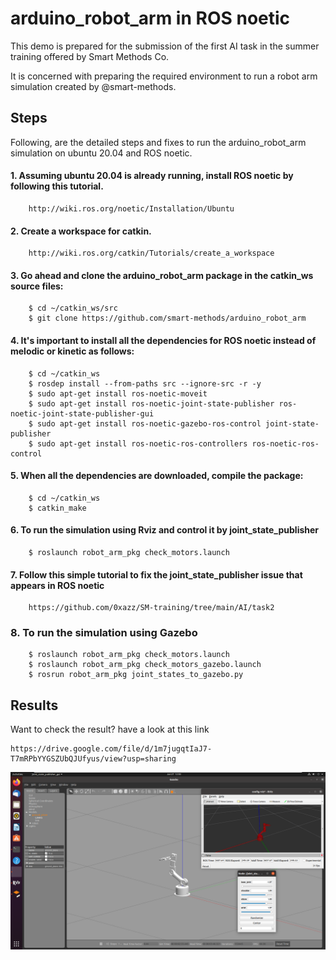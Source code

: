 # arduino_robot_arm in ROS noetic

  This demo is prepared for the submission of the first AI task in the summer training offered by Smart Methods Co.

  It is concerned with preparing the required environment to run a robot arm simulation created by @smart-methods.

## Steps

 Following, are the detailed steps and fixes to run the arduino_robot_arm simulation on ubuntu 20.04 and ROS noetic.

#### 1. Assuming ubuntu 20.04 is already running, install  ROS noetic by following this tutorial.
```
	http://wiki.ros.org/noetic/Installation/Ubuntu
```

#### 2. Create a workspace for catkin.
```
	http://wiki.ros.org/catkin/Tutorials/create_a_workspace
```

#### 3. Go ahead and clone the arduino_robot_arm package in the catkin_ws source files:
```
	$ cd ~/catkin_ws/src
	$ git clone https://github.com/smart-methods/arduino_robot_arm 
```

#### 4. It's important to install all the dependencies for ROS noetic instead of melodic or kinetic as follows:
```
	$ cd ~/catkin_ws
	$ rosdep install --from-paths src --ignore-src -r -y
	$ sudo apt-get install ros-noetic-moveit
	$ sudo apt-get install ros-noetic-joint-state-publisher ros-noetic-joint-state-publisher-gui
	$ sudo apt-get install ros-noetic-gazebo-ros-control joint-state-publisher
	$ sudo apt-get install ros-noetic-ros-controllers ros-noetic-ros-control
```

#### 5. When all the dependencies are downloaded, compile the package:
```
	$ cd ~/catkin_ws
	$ catkin_make
```
#### 6. To run the simulation using Rviz and control it by joint_state_publisher
```
	$ roslaunch robot_arm_pkg check_motors.launch
```

#### 7. Follow this simple tutorial to fix the joint_state_publisher issue that appears in ROS noetic
```
	https://github.com/0xazz/SM-training/tree/main/AI/task2
```

### 8. To run the simulation using Gazebo 
```
	$ roslaunch robot_arm_pkg check_motors.launch
	$ roslaunch robot_arm_pkg check_motors_gazebo.launch
	$ rosrun robot_arm_pkg joint_states_to_gazebo.py
```

## Results
  Want to check the result? have a look at this link 
  ```
  https://drive.google.com/file/d/1m7jugqtIaJ7-T7mRPbYYGSZUbQJUfyus/view?usp=sharing
```
![result](Result-gazebo.png)
